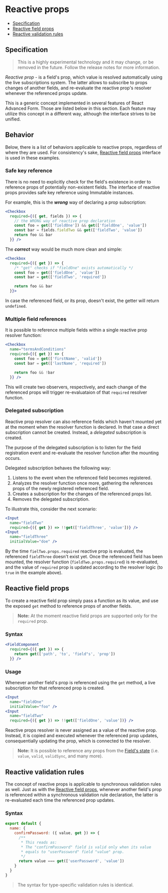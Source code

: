 # Reactive props

* [Specification](reactive-props.md#specification)
* [Reactive field props](reactive-props.md#reactive-field-props)
* [Reactive validation rules](reactive-props.md#reactive-validation-rules)

## Specification

> This is a highly experimental technology and it may change, or be removed in the future. Follow the release notes for more information.

_Reactive prop_ - is a field's prop, which value is resolved automatically using the live subscriptions system. The latter allows to subscribe to props changes of another fields, and re-evaluate the reactive prop's resolver whenever the referenced props update.

This is a generic concept implemented in several features of React Advanced Form. Those are listed below in this section. Each feature may utilize this concept in a different way, although the interface strives to be unified.

## Behavior

Below, there is a list of behaviors applicable to reactive props, regardless of where they are used. For consistency's sake, [Reactive field props](reactive-props.md#reactive-field-props) interface is used in these examples.

### Safe key reference

There is no need to explicitly check for the field's existence in order to reference props of potentially non-existent fields. The interface of reactive props provides safe key reference using Immutable instances.

For example, this is the _**wrong**_ way of declaring a prop subscription:

```jsx
<Checkbox
  required={({ get, fields }) => {
    // the WRONG way of reactive prop declaration
    const foo = get(['fieldOne']) && get(['fieldOne', 'value'])
    const bar = fields.fieldTwo && get(['fieldTwo', 'value'])
    return foo && bar
  }} />
```

The _**correct**_ way would be much more clean and simple:

```jsx
<Checkbox
  required={({ get }) => {
    /* "get" checks if "fieldOne" exists automatically */
    const foo = get(['fieldOne', 'value'])
    const bar = get(['fieldTwo', 'required'])

    return foo && bar
  }}>
```

In case the referenced field, or its prop, doesn't exist, the getter will return `undefined`.

### Multiple field references

It is possible to reference multiple fields within a single reactive prop resolver function:

```jsx
<Checkbox
  name="termsAndConditions"
  required={({ get }) => {
    const foo = get(['firstName', 'valid'])
    const bar = get(['lastName', 'required'])

    return foo && !bar
  }} />
```

This will create two observers, respectively, and each change of the referenced props will trigger re-evaluataion of that `required` resolver function.

### Delegated subscription

Reactive prop resolver can also reference fields which haven't mounted yet at the moment when the resolver function is declared. In that case a direct subscription cannot be created. Instead, a _delegated_ subscription is created.

The purpose of the delegated subscription is to listen for the field registration event and re-evaluate the resolver function after the mounting occurs.

Delegated subscription behaves the following way:

1. Listens to the event when the referenced field becomes registered.
2. Analyzes the resolver function once more, gathering the references props of the newly registered referenced field.
3. Creates a subscription for the changes of the referenced props list.
4. Removes the delegated subscription.

To illustrate this, consider the next scenario:

```jsx
<Input
  name="fieldTwo"
  required={({ get }) => !!get(['fieldThree', 'value'])} />
<Input
  name="fieldThree"
  initialValue="doe" />
```

By the time `fielTwo.props.required` reactive prop is evaluated, the referenced `fieldThree` doesn't exist yet. Once the referenced field has been mounted, the resolver function \(`fieldTwo.props.required`\) is re-evaluated, and the value of `required` prop is updated according to the resolver logic \(to `true` in the example above\).

## Reactive field props

To create a reactive field prop simply pass a function as its value, and use the exposed `get` method to reference props of another fields.

> **Note:** At the moment reactive field props are supported only for the `required` prop.

### Syntax

```jsx
<FieldComponent
  required={({ get }) => {
    return get(['path', 'to', 'field"s', 'prop'])
  }} />
```

### Usage

Whenever another field's prop is referenced using the `get` method, a live subscription for that referenced prop is created.

```jsx
<Input
  name="fieldOne"
  initialValue="foo" />
<Input
  name="fieldTwo"
  required={({ get }) => !!get(['fieldOne', 'value'])} />
```

Reactive props resolver is never assigned as a value of the reactive prop. Instead, it is copied and executed whenever the referenced prop updates, consequentially updating the prop, which is connected to the resolver.

> **Note:** It is possible to reference any props from the [Field's state](../high-order-components/createfield/exposed-props.md#field-state) \(i.e. `value`, `valid`, `validSync`, and many more\).

## Reactive validation rules

The concept of reactive props is applicable to synchronous validation rules as well. Just as with the [Reactive field props](reactive-props.md#reactive-field-props), whenever another field's prop is referenced within a synchronous validation rule declaration, the latter is re-evaluated each time the referenced prop updates.

### Syntax

```javascript
export default {
  name: {
    confirmPassword: ({ value, get }) => {
      /**
       * This reads as:
       * The "confirmPassword" field is valid only when its value
       * equals to "userPassword" field "value" prop.
       */
      return value === get(['userPassword', 'value'])
    }
  }
}
```

> The syntax for type-specific validation rules is identical.

